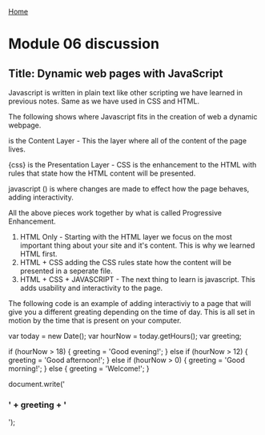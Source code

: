 [Home](https://pmargellos.github.io/reading-notes)

# Module 06 discussion

## Title: Dynamic web pages with JavaScript

Javascript is written in plain text like other scripting we have learned in previous notes. Same as we have used in CSS and HTML.

The following shows where Javascript fits in the creation of web a dynamic webpage.
<html> is the Content Layer - This the layer where all of the content of the page     
lives.

{css} is the Presentation Layer - CSS is the enhancement to the HTML with rules that state how the HTML content will be presented.

javascript () is where changes are made to effect how the page behaves, adding interactivity.

All the above pieces work together by what is called Progressive Enhancement.

1. HTML Only - Starting with the HTML layer we focus on the most important thing about your site and it's content. This is why we learned HTML first.
2. HTML + CSS adding the CSS rules state how the content will be presented in a seperate file.
3. HTML + CSS + JAVASCRIPT - The next thing to learn is javascript. This adds usability and interactivity to the page.

The following code is an example of adding interactiviy to a page that will give you a different greating depending on the time of day. This is all set in motion by the time that is present on your computer.

var today = new Date();
var hourNow = today.getHours();
var greeting;

if (hourNow > 18) {
    greeting = 'Good evening!';
} else if (hourNow > 12) {
    greeting = 'Good afternoon!';
} else if (hourNow > 0) {
    greeting = 'Good morning!';
} else {
    greeting = 'Welcome!';
}

document.write('<h3>' + greeting + '</h3>');
